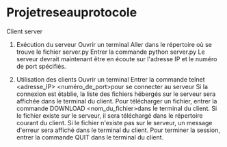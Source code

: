 # Projetreseauprotocole
Client server 
1)	Exécution du serveur
Ouvrir un terminal
Aller dans le répertoire où se trouve le fichier server.py
Entrer la commande python server.py
Le serveur devrait maintenant être en écoute sur l'adresse IP et le numéro de port spécifiés.

2)	Utilisation des clients
Ouvrir un terminal
Entrer la commande telnet <adresse_IP> <numéro_de_port>pour se connecter au serveur
Si la connexion est établie, la liste des fichiers hébergés sur le serveur sera affichée dans le terminal du client.
Pour télécharger un fichier, entrer la commande DOWNLOAD <nom_du_fichier>dans le terminal du client.
Si le fichier existe sur le serveur, il sera téléchargé dans le répertoire courant du client.
Si le fichier n'existe pas sur le serveur, un message d'erreur sera affiché dans le terminal du client.
Pour terminer la session, entrer la commande QUIT dans le terminal du client.
